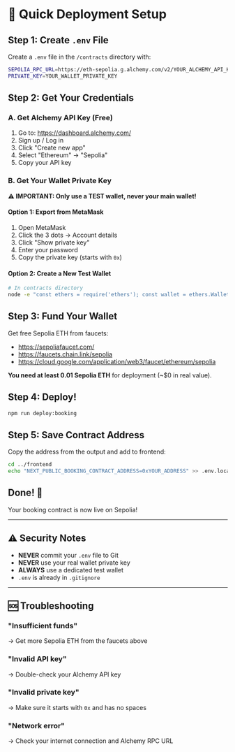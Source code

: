 # 🚀 Quick Deployment Setup

## Step 1: Create `.env` File

Create a `.env` file in the `/contracts` directory with:

```bash
SEPOLIA_RPC_URL=https://eth-sepolia.g.alchemy.com/v2/YOUR_ALCHEMY_API_KEY
PRIVATE_KEY=YOUR_WALLET_PRIVATE_KEY
```

## Step 2: Get Your Credentials

### A. Get Alchemy API Key (Free)

1. Go to: https://dashboard.alchemy.com/
2. Sign up / Log in
3. Click "Create new app"
4. Select "Ethereum" → "Sepolia"
5. Copy your API key

### B. Get Your Wallet Private Key

**⚠️ IMPORTANT: Only use a TEST wallet, never your main wallet!**

#### Option 1: Export from MetaMask

1. Open MetaMask
2. Click the 3 dots → Account details
3. Click "Show private key"
4. Enter your password
5. Copy the private key (starts with `0x`)

#### Option 2: Create a New Test Wallet

```bash
# In contracts directory
node -e "const ethers = require('ethers'); const wallet = ethers.Wallet.createRandom(); console.log('Address:', wallet.address); console.log('Private Key:', wallet.privateKey);"
```

## Step 3: Fund Your Wallet

Get free Sepolia ETH from faucets:

- https://sepoliafaucet.com/
- https://faucets.chain.link/sepolia
- https://cloud.google.com/application/web3/faucet/ethereum/sepolia

**You need at least 0.01 Sepolia ETH** for deployment (~$0 in real value).

## Step 4: Deploy!

```bash
npm run deploy:booking
```

## Step 5: Save Contract Address

Copy the address from the output and add to frontend:

```bash
cd ../frontend
echo "NEXT_PUBLIC_BOOKING_CONTRACT_ADDRESS=0xYOUR_ADDRESS" >> .env.local
```

## Done! 🎉

Your booking contract is now live on Sepolia!

---

## ⚠️ Security Notes

- **NEVER** commit your `.env` file to Git
- **NEVER** use your real wallet private key
- **ALWAYS** use a dedicated test wallet
- `.env` is already in `.gitignore`

---

## 🆘 Troubleshooting

### "Insufficient funds"

→ Get more Sepolia ETH from the faucets above

### "Invalid API key"

→ Double-check your Alchemy API key

### "Invalid private key"

→ Make sure it starts with `0x` and has no spaces

### "Network error"

→ Check your internet connection and Alchemy RPC URL
